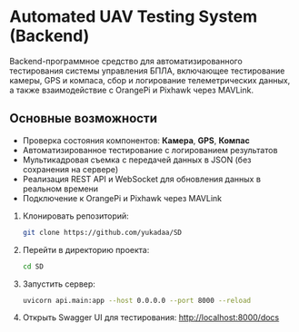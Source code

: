 # Automated UAV Testing System (Backend)

Backend-программное средство для автоматизированного тестирования системы управления БПЛА, включающее тестирование камеры, GPS и компаса, 
сбор и логирование телеметрических данных, а также взаимодействие с OrangePi и Pixhawk через MAVLink.

## **Основные возможности**
- Проверка состояния компонентов: **Камера**, **GPS**, **Компас**
- Автоматизированное тестирование с логированием результатов
- Мультикадровая съемка с передачей данных в JSON (без сохранения на сервере)
- Реализация REST API и WebSocket для обновления данных в реальном времени
- Подключение к OrangePi и Pixhawk через MAVLink

1. Клонировать репозиторий:
    ```bash
    git clone https://github.com/yukadaa/SD
    ```

2. Перейти в директорию проекта:
    ```bash
    cd SD
    ```

3. Запустить сервер:
    ```bash
    uvicorn api.main:app --host 0.0.0.0 --port 8000 --reload
    ```

4. Открыть Swagger UI для тестирования:
    [http://localhost:8000/docs](http://localhost:8000/docs)
